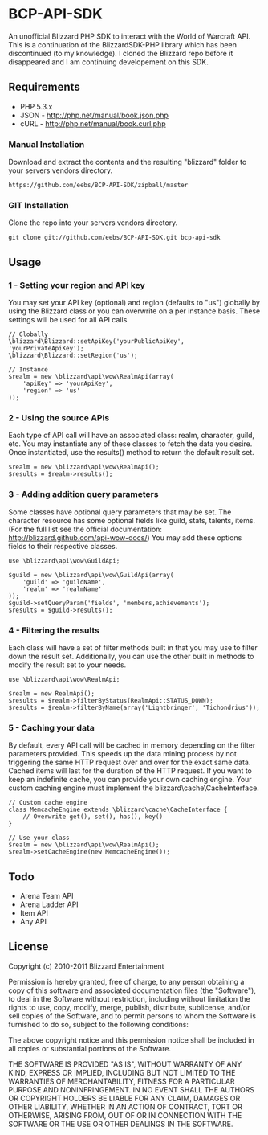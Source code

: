 # BCP-API-SDK #

An unofficial Blizzard PHP SDK to interact with the World of Warcraft API. This is a continuation of the BlizzardSDK-PHP library which has been discontinued (to my knowledge).
I cloned the Blizzard repo before it disappeared and I am continuing developement on this SDK.

## Requirements ##

* PHP 5.3.x
* JSON - http://php.net/manual/book.json.php
* cURL - http://php.net/manual/book.curl.php

### Manual Installation ###

Download and extract the contents and the resulting "blizzard" folder to your servers vendors directory.

	https://github.com/eebs/BCP-API-SDK/zipball/master

### GIT Installation ###

Clone the repo into your servers vendors directory.

	git clone git://github.com/eebs/BCP-API-SDK.git bcp-api-sdk

## Usage ##

### 1 - Setting your region and API key ###

You may set your API key (optional) and region (defaults to "us") globally by using the Blizzard class or you can overwrite on a per instance basis. These settings will be used for all API calls.

	// Globally
	\blizzard\Blizzard::setApiKey('yourPublicApiKey', 'yourPrivateApiKey');
	\blizzard\Blizzard::setRegion('us');

	// Instance
	$realm = new \blizzard\api\wow\RealmApi(array(
		'apiKey' => 'yourApiKey',
		'region' => 'us'
	));

### 2 - Using the source APIs ###

Each type of API call will have an associated class: realm, character, guild, etc. You may instantiate any of these classes to fetch the data you desire. Once instantiated, use the results() method to return the default result set.

	$realm = new \blizzard\api\wow\RealmApi();
	$results = $realm->results();
	
### 3 - Adding addition query parameters ###

Some classes have optional query parameters that may be set. The character resource has some optional fields like guild, stats, talents, items. (For the full list see the official documentation: http://blizzard.github.com/api-wow-docs/)
You may add these options fields to their respective classes.

	use \blizzard\api\wow\GuildApi;

	$guild = new \blizzard\api\wow\GuildApi(array(
		'guild' => 'guildName',
		'realm' => 'realmName'
	));
	$guild->setQueryParam('fields', 'members,achievements');
	$results = $guild->results();

### 4 - Filtering the results ###

Each class will have a set of filter methods built in that you may use to filter down the result set. Additionally, you can use the other built in methods to modify the result set to your needs.

	use \blizzard\api\wow\RealmApi;

	$realm = new RealmApi();
	$results = $realm->filterByStatus(RealmApi::STATUS_DOWN);
	$results = $realm->filterByName(array('Lightbringer', 'Tichondrius'));

### 5 - Caching your data ###

By default, every API call will be cached in memory depending on the filter parameters provided. This speeds up the data mining process by not triggering the same HTTP request over and over for the exact same data. Cached items will last for the duration of the HTTP request. If you want to keep an indefinite cache, you can provide your own caching engine. Your custom caching engine must implement the blizzard\cache\CacheInterface.

	// Custom cache engine
	class MemcacheEngine extends \blizzard\cache\CacheInterface { 
		// Overwrite get(), set(), has(), key()
	}

	// Use your class
	$realm = new \blizzard\api\wow\RealmApi();
	$realm->setCacheEngine(new MemcacheEngine());

## Todo ##

* Arena Team API
* Arena Ladder API
* Item API
* Any API

## License ##

Copyright (c) 2010-2011 Blizzard Entertainment

Permission is hereby granted, free of charge, to any person obtaining a copy
of this software and associated documentation files (the "Software"), to deal
in the Software without restriction, including without limitation the rights
to use, copy, modify, merge, publish, distribute, sublicense, and/or sell
copies of the Software, and to permit persons to whom the Software is
furnished to do so, subject to the following conditions:

The above copyright notice and this permission notice shall be included in
all copies or substantial portions of the Software.

THE SOFTWARE IS PROVIDED "AS IS", WITHOUT WARRANTY OF ANY KIND, EXPRESS OR
IMPLIED, INCLUDING BUT NOT LIMITED TO THE WARRANTIES OF MERCHANTABILITY,
FITNESS FOR A PARTICULAR PURPOSE AND NONINFRINGEMENT. IN NO EVENT SHALL THE
AUTHORS OR COPYRIGHT HOLDERS BE LIABLE FOR ANY CLAIM, DAMAGES OR OTHER
LIABILITY, WHETHER IN AN ACTION OF CONTRACT, TORT OR OTHERWISE, ARISING FROM,
OUT OF OR IN CONNECTION WITH THE SOFTWARE OR THE USE OR OTHER DEALINGS IN
THE SOFTWARE.
